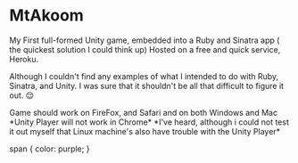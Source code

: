 # MtAkoom 

My First full-formed Unity game, 
embedded into a Ruby and Sinatra app ( the quickest solution I could think up)
Hosted on a free and quick service, Heroku.

Although I couldn't find any examples of what I intended to do with Ruby, Sinatra, and Unity. 
I was sure that it shouldn't be all that difficult to figure it out. :relieved:

<span>
Game should work on FireFox, and Safari and on both Windows and Mac
*Unity Player will not work in Chrome* 
*I've heard, although i could not test it out myself that Linux machine's also have trouble with the Unity Player*
</span>


span {
  color: purple;
} 
